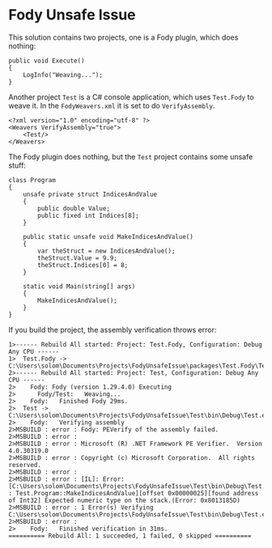 # Fody Unsafe Issue

This solution contains two projects, one is a Fody plugin, which does nothing:

```
public void Execute()
{
    LogInfo("Weaving...");
}
```

Another project `Test` is a C# console application, which uses `Test.Fody` to weave it. In the `FodyWeavers.xml` it is set to do `VerifyAssembly`.

```
<?xml version="1.0" encoding="utf-8" ?>
<Weavers VerifyAssembly="true">
    <Test/>
</Weavers>
```

The Fody plugin does nothing, but the `Test` project contains some unsafe stuff:

```
class Program
{
    unsafe private struct IndicesAndValue
    {
        public double Value;
        public fixed int Indices[8];
    }

    public static unsafe void MakeIndicesAndValue()
    {
        var theStruct = new IndicesAndValue();
        theStruct.Value = 9.9;
        theStruct.Indices[0] = 8;
    }

    static void Main(string[] args)
    {
        MakeIndicesAndValue();
    }
}
```

If you build the project, the assembly verification throws error:

```
1>------ Rebuild All started: Project: Test.Fody, Configuration: Debug Any CPU ------
1>  Test.Fody -> C:\Users\solom\Documents\Projects\FodyUnsafeIssue\packages\Test.Fody\Test.Fody.dll
2>------ Rebuild All started: Project: Test, Configuration: Debug Any CPU ------
2>    Fody: Fody (version 1.29.4.0) Executing
2>      Fody/Test:   Weaving...
2>    Fody:   Finished Fody 29ms.
2>  Test -> C:\Users\solom\Documents\Projects\FodyUnsafeIssue\Test\bin\Debug\Test.exe
2>    Fody:   Verifying assembly
2>MSBUILD : error : Fody: PEVerify of the assembly failed.
2>MSBUILD : error :
2>MSBUILD : error : Microsoft (R) .NET Framework PE Verifier.  Version  4.0.30319.0
2>MSBUILD : error : Copyright (c) Microsoft Corporation.  All rights reserved.
2>MSBUILD : error :
2>MSBUILD : error : [IL]: Error: [C:\Users\solom\Documents\Projects\FodyUnsafeIssue\Test\bin\Debug\Test.exe : Test.Program::MakeIndicesAndValue][offset 0x00000025][found address of Int32] Expected numeric type on the stack.(Error: 0x8013185D)
2>MSBUILD : error : 1 Error(s) Verifying C:\Users\solom\Documents\Projects\FodyUnsafeIssue\Test\bin\Debug\Test.exe
2>MSBUILD : error :
2>    Fody:   Finished verification in 31ms.
========== Rebuild All: 1 succeeded, 1 failed, 0 skipped ==========
```
